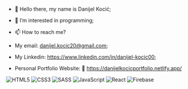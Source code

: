 - 👋 Hello there, my name is Danijel Kocić;
- 👀 I’m interested in programming;
- 📫 How to reach me?
 
- My email: danijel.kocic20@gmail.com; 
- My Linkedin: https://www.linkedin.com/in/danijel-kocic00;
- Personal Portfolio Website: 🔗 https://danijelkocicportfolio.netlify.app/


















![HTML5](https://img.shields.io/badge/html5-%23E34F26.svg?style=for-the-badge&logo=html5&logoColor=white)
![CSS3](https://img.shields.io/badge/CSS3-1572B6?style=for-the-badge&logo=css3&logoColor=white)
![SASS](https://img.shields.io/badge/SASS-hotpink.svg?style=for-the-badge&logo=SASS&logoColor=white)
![JavaScript](https://img.shields.io/badge/javascript-%23323330.svg?style=for-the-badge&logo=javascript&logoColor=%23F7DF1E)
![React](https://img.shields.io/badge/react-%2320232a.svg?style=for-the-badge&logo=react&logoColor=%2361DAFB)
![Firebase](https://img.shields.io/badge/firebase-%23039BE5.svg?style=for-the-badge&logo=firebase)



